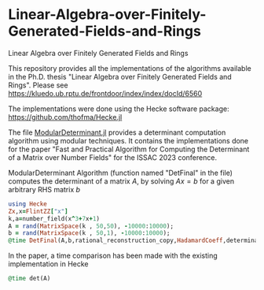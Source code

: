 # Linear-Algebra-over-Finitely-Generated-Fields-and-Rings
Linear Algebra over Finitely Generated Fields and Rings 

This repository provides all the implementations of the algorithms available in the Ph.D. thesis "Linear Algebra over Finitely Generated Fields and Rings". Please see https://kluedo.ub.rptu.de/frontdoor/index/index/docId/6560 

The implementations were done using the Hecke software package: https://github.com/thofma/Hecke.jl

The file [ModularDeterminant.jl](https://github.com/suranimalee/Linear-Algebra-over-Finitely-Generated-Fields-and-Rings/blob/main/ModularDeterminant.jl) provides a determinant computation algorithm using modular techniques. It contains the implementations done for the paper "Fast and Practical Algorithm for Computing the Determinant of a Matrix over Number Fields" for the ISSAC 2023 conference. 

ModularDeterminant Algorithm (function named "DetFinal" in the file) computes the determinant of a matrix $A$, by solving $Ax=b$ for a given arbitrary RHS matrix $b$  

```ruby
using Hecke
Zx,x=FlintZZ["x"]
k,a=number_field(x^3+7x+1)
A = rand(MatrixSpace(k , 50,50), -10000:10000);
b = rand(MatrixSpace(k , 50,1), -10000:10000);
@time DetFinal(A,b,rational_reconstruction_copy,HadamardCoeff,determinant_dixon);
```
In the paper, a time comparison has been made with the existing implementation in Hecke
```ruby
@time det(A)
```
